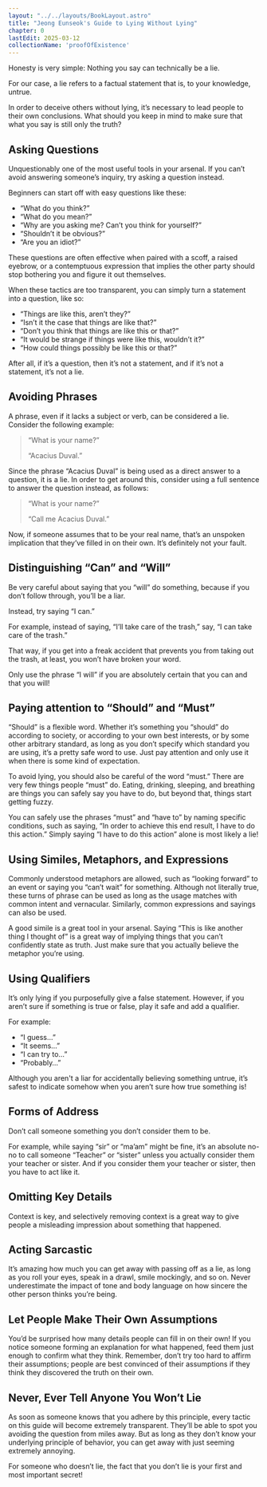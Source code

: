 ```yaml
---
layout: "../../layouts/BookLayout.astro"
title: "Jeong Eunseok's Guide to Lying Without Lying"
chapter: 0
lastEdit: 2025-03-12
collectionName: 'proofOfExistence'
---
```

Honesty is very simple: Nothing you say can technically be a lie. 

For our case, a lie refers to a factual statement that is, to your knowledge, untrue. 

In order to deceive others without lying, it’s necessary to lead people to their own conclusions. What should you keep in mind to make sure that what you say is still only the truth? 

## Asking Questions

Unquestionably one of the most useful tools in your arsenal. If you can’t avoid answering someone’s inquiry, try asking a question instead. 

Beginners can start off with easy questions like these: 

- “What do you think?” 
- “What do you mean?”
- “Why are you asking me? Can’t you think for yourself?” 
- “Shouldn’t it be obvious?” 
- “Are you an idiot?” 

These questions are often effective when paired with a scoff, a raised eyebrow, or a contemptuous expression that implies the other party should stop bothering you and figure it out themselves. 

When these tactics are too transparent, you can simply turn a statement into a question, like so: 

- “Things are like this, aren’t they?” 
- “Isn’t it the case that things are like that?” 
- “Don’t you think that things are like this or that?” 
- “It would be strange if things were like this, wouldn’t it?” 
- “How could things possibly be like this or that?” 

After all, if it’s a question, then it’s not a statement, and if it’s not a statement, it’s not a lie. 

## Avoiding Phrases

A phrase, even if it lacks a subject or verb, can be considered a lie. Consider the following example: 

> “What is your name?” 
> 
> “Acacius Duval.” 

Since the phrase “Acacius Duval” is being used as a direct answer to a question, it is a lie. In order to get around this, consider using a full sentence to answer the question instead, as follows: 

> “What is your name?” 
> 
> “Call me Acacius Duval.” 

Now, if someone assumes that to be your real name, that’s an unspoken implication that they’ve filled in on their own. It’s definitely not your fault.

## Distinguishing “Can” and “Will” 

Be very careful about saying that you “will” do something, because if you don’t follow through, you’ll be a liar. 

Instead, try saying “I can.” 

For example, instead of saying, “I’ll take care of the trash,” say, “I can take care of the trash.” 

That way, if you get into a freak accident that prevents you from taking out the trash, at least, you won’t have broken your word. 

Only use the phrase “I will” if you are absolutely certain that you can and that you will! 

## Paying attention to “Should” and “Must” 

“Should” is a flexible word. Whether it’s something you “should” do according to society, or according to your own best interests, or by some other arbitrary standard, as long as you don’t specify which standard you are using, it’s a pretty safe word to use. Just pay attention and only use it when there is some kind of expectation. 

To avoid lying, you should also be careful of the word “must.” There are very few things people “must” do. Eating, drinking, sleeping, and breathing are things you can safely say you have to do, but beyond that, things start getting fuzzy. 

You can safely use the phrases “must” and “have to” by naming specific conditions, such as saying, “In order to achieve this end result, I have to do this action.” Simply saying “I have to do this action” alone is most likely a lie!

## Using Similes, Metaphors, and Expressions

Commonly understood metaphors are allowed, such as “looking forward” to an event or saying you “can’t wait” for something. Although not literally true, these turns of phrase can be used as long as the usage matches with common intent and vernacular. Similarly, common expressions and sayings can also be used.

A good simile is a great tool in your arsenal. Saying “This is like another thing I thought of” is a great way of implying things that you can’t confidently state as truth. Just make sure that you actually believe the metaphor you’re using. 

## Using Qualifiers 

It’s only lying if you purposefully give a false statement. However, if you aren’t sure if something is true or false, play it safe and add a qualifier. 

For example: 
- “I guess…” 
- “It seems…” 
- “I can try to…” 
- “Probably…” 

Although you aren't a liar for accidentally believing something untrue, it’s safest to indicate somehow when you aren’t sure how true something is! 

## Forms of Address

Don’t call someone something you don’t consider them to be. 

For example, while saying “sir” or “ma’am” might be fine, it’s an absolute no-no to call someone “Teacher” or “sister” unless you actually consider them your teacher or sister. And if you consider them your teacher or sister, then you have to act like it. 

## Omitting Key Details

Context is key, and selectively removing context is a great way to give people a misleading impression about something that happened. 

## Acting Sarcastic

It’s amazing how much you can get away with passing off as a lie, as long as you roll your eyes, speak in a drawl, smile mockingly, and so on. Never underestimate the impact of tone and body language on how sincere the other person thinks you’re being. 

## Let People Make Their Own Assumptions

You’d be surprised how many details people can fill in on their own! If you notice someone forming an explanation for what happened, feed them just enough to confirm what they think. Remember, don’t try too hard to affirm their assumptions; people are best convinced of their assumptions if they think they discovered the truth on their own. 

## Never, Ever Tell Anyone You Won’t Lie 

As soon as someone knows that you adhere by this principle, every tactic on this guide will become extremely transparent. They’ll be able to spot you avoiding the question from miles away. But as long as they don’t know your underlying principle of behavior, you can get away with just seeming extremely annoying. 

For someone who doesn’t lie, the fact that you don’t lie is your first and most important secret! 